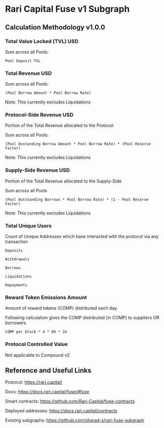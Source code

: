 # Rari Capital Fuse v1 Subgraph

## Calculation Methodology v1.0.0

### Total Value Locked (TVL) USD

Sum across all Pools:

`Pool Deposit TVL`

### Total Revenue USD

Sum across all Pools:

`(Pool Borrow Amount * Pool Borrow Rate)`

Note: This currently excludes Liquidations

### Protocol-Side Revenue USD

Portion of the Total Revenue allocated to the Protocol

Sum across all Pools:

`(Pool Oustanding Borrow Amount * Pool Borrow Rate) * (Pool Reserve Factor)`

Note: This currently excludes Liquidations

### Supply-Side Revenue USD

Portion of the Total Revenue allocated to the Supply-Side

Sum across all Pools

`(Pool Outstanding Borrows * Pool Borrow Rate) * (1 - Pool Reserve Factor)`

Note: This currently excludes Liquidations

### Total Unique Users

Count of Unique Addresses which have interacted with the protocol via any transaction

`Deposits`

`Withdrawals`

`Borrows`

`Liquidations`

`Repayments`

### Reward Token Emissions Amount

Amount of reward tokens (COMP) distributed each day.

Following calculation gives the COMP distributed (in COMP) to suppliers OR borrowers

`COMP per block * 4 * 60 * 24`

### Protocol Controlled Value

Not applicable to Compound v2

## Reference and Useful Links

Protocol: https://rari.capital/

Docs: https://docs.rari.capital/fuse/#fuse

Smart contracts: https://github.com/Rari-Capital/fuse-contracts

Deployed addresses: https://docs.rari.capital/contracts

Existing subgraphs: https://github.com/sharad-s/rari-fuse-subgraph
